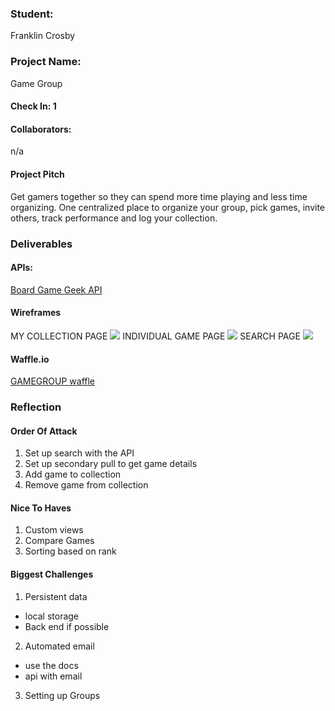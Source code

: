 ### Student:
Franklin Crosby
### Project Name:  
Game Group
#### Check In: 1  

#### Collaborators:  
n/a

#### Project Pitch  
Get gamers together so they can spend more time playing and less time organizing. One centralized place to organize your group, pick games, invite others, track performance and log your collection.

### Deliverables


#### APIs:  
[Board Game Geek API](https://boardgamegeek.com/wiki/page/BGG_XML_API2)

#### Wireframes  
MY COLLECTION PAGE
![](http://i.imgur.com/3uP23TK.png)
INDIVIDUAL GAME PAGE
![](http://i.imgur.com/82LGRGq.png)
SEARCH PAGE
![](http://i.imgur.com/lHTa4EF.png)

#### Waffle.io
[GAMEGROUP waffle](https://waffle.io/Obleo33/GameGroup)


### Reflection  

#### Order Of Attack  
1. Set up search with the API
2. Set up secondary pull to get game details
3. Add game to collection
4. Remove game from collection

#### Nice To Haves   
1. Custom views
2. Compare Games
3. Sorting based on rank

#### Biggest Challenges  
1. Persistent data
  - local storage
  - Back end if possible
2. Automated email
  - use the docs
  - api with email
3. Setting up Groups
